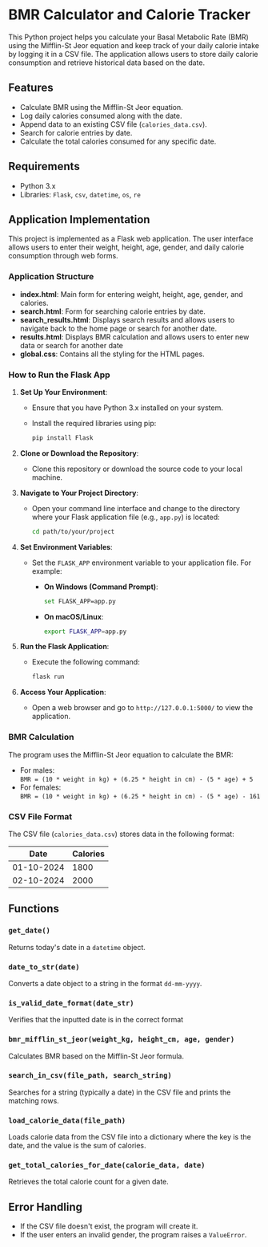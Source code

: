 # BMR Calculator and Calorie Tracker

This Python project helps you calculate your Basal Metabolic Rate (BMR) using the Mifflin-St Jeor equation and keep track of your daily calorie intake by logging it in a CSV file. The application allows users to store daily calorie consumption and retrieve historical data based on the date.

## Features

- Calculate BMR using the Mifflin-St Jeor equation.
- Log daily calories consumed along with the date.
- Append data to an existing CSV file (`calories_data.csv`).
- Search for calorie entries by date.
- Calculate the total calories consumed for any specific date.

## Requirements

- Python 3.x
- Libraries: `Flask`, `csv`, `datetime`, `os`, `re`

## Application Implementation

This project is implemented as a Flask web application. The user interface allows users to enter their weight, height, age, gender, and daily calorie consumption through web forms. 

### Application Structure

- **index.html**: Main form for entering weight, height, age, gender, and calories.
- **search.html**: Form for searching calorie entries by date.
- **search_results.html**: Displays search results and allows users to navigate back to the home page or search for another date.
- **results.html**: Displays BMR calculation and allows users to enter new data or search for another date
- **global.css**: Contains all the styling for the HTML pages.

### How to Run the Flask App

1. **Set Up Your Environment**: 
   - Ensure that you have Python 3.x installed on your system.
   - Install the required libraries using pip:

     ```bash
     pip install Flask
     ```

2. **Clone or Download the Repository**: 
   - Clone this repository or download the source code to your local machine.

3. **Navigate to Your Project Directory**: 
   - Open your command line interface and change to the directory where your Flask application file (e.g., `app.py`) is located:

     ```bash
     cd path/to/your/project
     ```

4. **Set Environment Variables**:
   - Set the `FLASK_APP` environment variable to your application file. For example:

     - **On Windows (Command Prompt)**:

       ```bash
       set FLASK_APP=app.py
       ```

     - **On macOS/Linux**:

       ```bash
       export FLASK_APP=app.py
       ```

5. **Run the Flask Application**:
   - Execute the following command:

     ```bash
     flask run
     ```

6. **Access Your Application**:
   - Open a web browser and go to `http://127.0.0.1:5000/` to view the application.

### BMR Calculation

The program uses the Mifflin-St Jeor equation to calculate the BMR:
- For males:  
  `BMR = (10 * weight in kg) + (6.25 * height in cm) - (5 * age) + 5`
- For females:  
  `BMR = (10 * weight in kg) + (6.25 * height in cm) - (5 * age) - 161`

### CSV File Format

The CSV file (`calories_data.csv`) stores data in the following format:

| Date       | Calories |
|------------|----------|
| 01-10-2024 | 1800     |
| 02-10-2024 | 2000     |

## Functions

### `get_date()`
Returns today's date in a `datetime` object.

### `date_to_str(date)`
Converts a date object to a string in the format `dd-mm-yyyy`.

### `is_valid_date_format(date_str)`
Verifies that the inputted date is in the correct format 

### `bmr_mifflin_st_jeor(weight_kg, height_cm, age, gender)`
Calculates BMR based on the Mifflin-St Jeor formula.

### `search_in_csv(file_path, search_string)`
Searches for a string (typically a date) in the CSV file and prints the matching rows.

### `load_calorie_data(file_path)`
Loads calorie data from the CSV file into a dictionary where the key is the date, and the value is the sum of calories.

### `get_total_calories_for_date(calorie_data, date)`
Retrieves the total calorie count for a given date.

## Error Handling

- If the CSV file doesn't exist, the program will create it.
- If the user enters an invalid gender, the program raises a `ValueError`.

